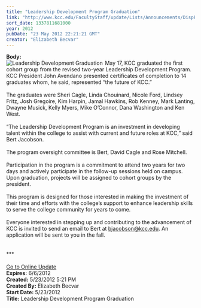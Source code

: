 ```yaml
---
title: "Leadership Development Program Graduation"
link: "http://www.kcc.edu/FacultyStaff/update/Lists/Announcements/DispForm.aspx?ID=720"
sort_date: 1337811681000
year: 2012
pubDate: "23 May 2012 22:21:21 GMT"
creator: "Elizabeth Becvar"
---
```


<div><b>Body:</b> <div class="ExternalClass7DC129284C2E42FE9727675C67B84091">
<div style="float:left;margin-right:6px"><img alt="Leadership Development Graduation" src="/FacultyStaff/update/PublishingImages/Leadership_Developmen_for_web_2012.jpg" /></div>
<div>May 17, KCC graduated the first cohort group from the revised two-year Leadership Development Program.  <br />KCC President John Avendano presented certificates of completion to 14 graduates whom, he said, represented “the future of KCC.”  </div>
<div><br />The graduates were Sheri Cagle, Linda Chouinard, Nicole Ford, Lindsey Fritz, Josh Gregoire, Kim Harpin, Jamal Hawkins, Rob Kenney, Mark Lanting, Dwayne Musick, Kelly Myers, Mike O’Connor, Dana Washington and Ken West.  </div>
<div><br />“The Leadership Development Program is an investment in developing talent within the college to assist with current and future roles at KCC,” said Bert Jacobson. </div>
<div><br />The program oversight committee is Bert, David Cagle and Rose Mitchell. </div>
<div><br />Participation in the program is a commitment to attend two years for two days and actively participate in the follow-up sessions held on campus. Upon graduation, projects will be assigned to cohort groups by the president.</div>
<div><br />This program is designed for those interested in making the investment of their time and efforts with the college’s support to enhance leadership skills to serve the college community for years to come. </div>
<div><br />Everyone interested in stepping up and contributing to the advancement of KCC is invited to send an email to Bert at <a href="mailto:bjacobson@kcc.edu">bjacobson@kcc.edu</a>. An application will be sent to you in the fall.</div>
<div> </div>
<div> </div>
<div>***</div>
<div> </div>
<div><a href="/FacultyStaff/update/Pages/dailyupdate.aspx">Go to Online Update</a></div></div></div>
<div><b>Expires:</b> 6/6/2012</div>
<div><b>Created:</b> 5/23/2012 5:21 PM</div>
<div><b>Created By:</b> Elizabeth Becvar</div>
<div><b>Start Date:</b> 5/23/2012</div>
<div><b>Title:</b> Leadership Development Program Graduation</div>
